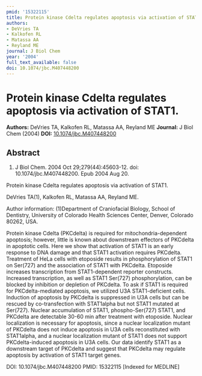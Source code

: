 ```yaml
---
pmid: '15322115'
title: Protein kinase Cdelta regulates apoptosis via activation of STAT1.
authors:
- DeVries TA
- Kalkofen RL
- Matassa AA
- Reyland ME
journal: J Biol Chem
year: '2004'
full_text_available: false
doi: 10.1074/jbc.M407448200
---
```


# Protein kinase Cdelta regulates apoptosis via activation of STAT1.
**Authors:** DeVries TA, Kalkofen RL, Matassa AA, Reyland ME
**Journal:** J Biol Chem (2004)
**DOI:** [10.1074/jbc.M407448200](https://doi.org/10.1074/jbc.M407448200)

## Abstract

1. J Biol Chem. 2004 Oct 29;279(44):45603-12. doi: 10.1074/jbc.M407448200. Epub 
2004 Aug 20.

Protein kinase Cdelta regulates apoptosis via activation of STAT1.

DeVries TA(1), Kalkofen RL, Matassa AA, Reyland ME.

Author information:
(1)Department of Craniofacial Biology, School of Dentistry, University of 
Colorado Health Sciences Center, Denver, Colorado 80262, USA.

Protein kinase Cdelta (PKCdelta) is required for mitochondria-dependent 
apoptosis; however, little is known about downstream effectors of PKCdelta in 
apoptotic cells. Here we show that activation of STAT1 is an early response to 
DNA damage and that STAT1 activation requires PKCdelta. Treatment of HeLa cells 
with etoposide results in phosphorylation of STAT1 on Ser(727) and the 
association of STAT1 with PKCdelta. Etoposide increases transcription from 
STAT1-dependent reporter constructs. Increased transcription, as well as STAT1 
Ser(727) phosphorylation, can be blocked by inhibition or depletion of PKCdelta. 
To ask if STAT1 is required for PKCdelta-mediated apoptosis, we utilized U3A 
STAT1-deficient cells. Induction of apoptosis by PKCdelta is suppressed in U3A 
cells but can be rescued by co-transfection with STAT1alpha but not STAT1 
mutated at Ser(727). Nuclear accumulation of STAT1, phospho-Ser(727) STAT1, and 
PKCdelta are detectable 30-60 min after treatment with etoposide. Nuclear 
localization is necessary for apoptosis, since a nuclear localization mutant of 
PKCdelta does not induce apoptosis in U3A cells reconstituted with STAT1alpha, 
and a nuclear localization mutant of STAT1 does not support PKCdelta-induced 
apoptosis in U3A cells. Our data identify STAT1 as a downstream target of 
PKCdelta and suggest that PKCdelta may regulate apoptosis by activation of STAT1 
target genes.

DOI: 10.1074/jbc.M407448200
PMID: 15322115 [Indexed for MEDLINE]
